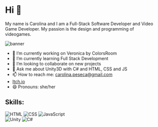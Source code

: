 #  Hi 👋
My name is Carolina and I am a Full-Stack Software Developer and Video Game Developer. My passion is the design and programming of videogames.

![banner](https://github.com/KarolFrame/KarolFrame/assets/97622225/ac023b05-f771-45d0-a634-6b0c5a8bb11d)


- 🔭 I’m currently working on Veronica by ColorsRoom
- 🌱 I’m currently learning Full Stack Development
- 👯 I’m looking to collaborate on new projects
- 💬 Ask me about Unity3D with C# and HTML, CSS and JS
- 📫 How to reach me: carolina.peseca@gmail.com
- [Itch.io](https://karolframe.itch.io)
- 😄 Pronouns: she/her

##  Skills:
![HTML](https://img.shields.io/badge/HTML-000000?style=for-the-badge&logo=html5&logocolor=white&labelcolor=101010)
![CSS](https://img.shields.io/badge/CSS-000000?style=for-the-badge&logo=css3&logocolor=white&labelcolor=101010)
![JavaScript](https://img.shields.io/badge/JavaScript-000000?style=for-the-badge&logo=javascript&logocolor=white&labelcolor=101010)</br>
![Unity](https://img.shields.io/badge/Unity-000000?style=for-the-badge&logo=unity&logocolor=white&labelcolor=101010)
![C#](https://img.shields.io/badge/CSharp-000000?style=for-the-badge&logo=C#&logocolor=white&labelcolor=101010)


<!--
**KarolFrame/KarolFrame** is a ✨ _special_ ✨ repository because its `README.md` (this file) appears on your GitHub profile.



